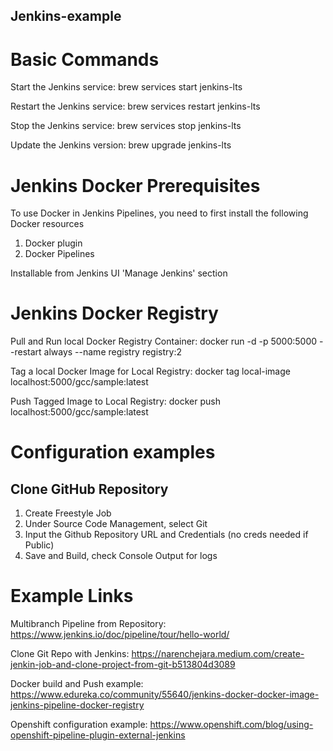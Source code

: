## Jenkins-example


# Basic Commands

Start the Jenkins service:
    brew services start jenkins-lts

Restart the Jenkins service:
    brew services restart jenkins-lts

Stop the Jenkins service:
    brew services stop jenkins-lts

Update the Jenkins version:
    brew upgrade jenkins-lts

# Jenkins Docker Prerequisites

To use Docker in Jenkins Pipelines, you need to first install the following Docker resources
1. Docker plugin
2. Docker Pipelines

Installable from Jenkins UI 'Manage Jenkins' section

# Jenkins Docker Registry

Pull and Run local Docker Registry Container:
    docker run -d -p 5000:5000 --restart always --name registry registry:2

Tag a local Docker Image for Local Registry:
    docker tag local-image localhost:5000/gcc/sample:latest

Push Tagged Image to Local Registry:
    docker push localhost:5000/gcc/sample:latest

# Configuration examples

## Clone GitHub Repository

1. Create Freestyle Job
2. Under Source Code Management, select Git
3. Input the Github Repository URL and Credentials (no creds needed if Public)
4. Save and Build, check Console Output for logs

# Example Links

Multibranch Pipeline from Repository:
    https://www.jenkins.io/doc/pipeline/tour/hello-world/

Clone Git Repo with Jenkins:
    https://narenchejara.medium.com/create-jenkin-job-and-clone-project-from-git-b513804d3089

Docker build and Push example:
    https://www.edureka.co/community/55640/jenkins-docker-docker-image-jenkins-pipeline-docker-registry

Openshift configuration example:
    https://www.openshift.com/blog/using-openshift-pipeline-plugin-external-jenkins
